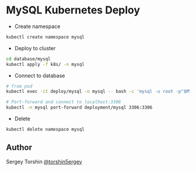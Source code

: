 # MySQL Kubernetes Deploy

- Create namespace
```bash
kubectl create namespace mysql
```
- Deploy to cluster
```bash
cd database/mysql
kubectl apply -f k8s/ -n mysql
```
- Connect to database
```bash
# from pod
kubectl exec -it deploy/mysql -n mysql -- bash -c 'mysql -u root -p"$MYSQL_ROOT_PASSWORD"'

# Port-forward and connect to localhost:3306
kubectl -n mysql port-forward deployment/mysql 3306:3306
```

- Delete
```bash
kubectl delete namespace mysql
```

## Author

Sergey Torshin [@torshin5ergey](https://github.com/torshin5ergey)
